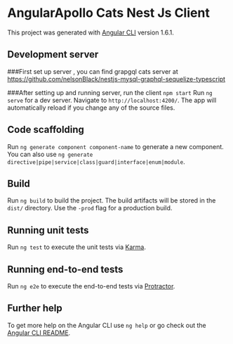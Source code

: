 # AngularApollo Cats Nest Js Client 

This project was generated with [Angular CLI](https://github.com/angular/angular-cli) version 1.6.1.

## Development server
###First set up server , you can find grapgql cats server at https://github.com/nelsonBlack/nestjs-mysql-graphql-sequelize-typescript

###After setting up and running server, run the client 
`npm start`
Run `ng serve` for a dev server. Navigate to `http://localhost:4200/`. The app will automatically reload if you change any of the source files.

## Code scaffolding

Run `ng generate component component-name` to generate a new component. You can also use `ng generate directive|pipe|service|class|guard|interface|enum|module`.

## Build

Run `ng build` to build the project. The build artifacts will be stored in the `dist/` directory. Use the `-prod` flag for a production build.

## Running unit tests

Run `ng test` to execute the unit tests via [Karma](https://karma-runner.github.io).

## Running end-to-end tests

Run `ng e2e` to execute the end-to-end tests via [Protractor](http://www.protractortest.org/).

## Further help

To get more help on the Angular CLI use `ng help` or go check out the [Angular CLI README](https://github.com/angular/angular-cli/blob/master/README.md).
